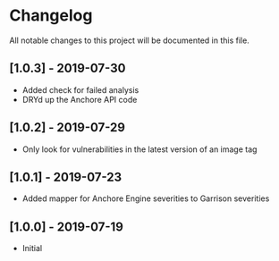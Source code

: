 # Changelog
All notable changes to this project will be documented in this file.

## [1.0.3] - 2019-07-30
- Added check for failed analysis
- DRYd up the Anchore API code

## [1.0.2] - 2019-07-29
- Only look for vulnerabilities in the latest version of an image tag

## [1.0.1] - 2019-07-23
- Added mapper for Anchore Engine severities to Garrison severities

## [1.0.0] - 2019-07-19
- Initial
